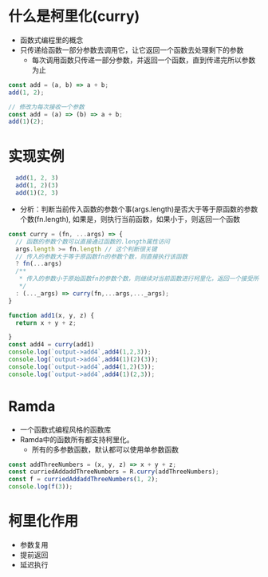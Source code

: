 # 什么是柯里化(curry)
- 函数式编程里的概念
- 只传递给函数一部分参数去调用它，让它返回一个函数去处理剩下的参数
  - 每次调用函数只传递一部分参数，并返回一个函数，直到传递完所以参数为止
```js
const add = (a, b) => a + b;
add(1, 2);

// 修改为每次接收一个参数
const add = (a) => (b) => a + b;
add(1)(2);
```

# 实现实例
```js
  add(1, 2, 3)
  add(1, 2)(3)
  add(1)(2, 3)
```
- 分析：判断当前传入函数的参数个事(args.length)是否大于等于原函数的参数个数(fn.length), 如果是，则执行当前函数，如果小于，则返回一个函数
```js
const curry = (fn, ...args) => {
  // 函数的参数个数可以直接通过函数的.length属性访问
  args.length >= fn.length // 这个判断很关键
  // 传入的参数大于等于原函数fn的参数个数，则直接执行该函数
  ? fn(...args) 
  /**
   * 传入的参数小于原始函数fn的参数个数，则继续对当前函数进行柯里化，返回一个接受所有参数(当前参数和剩余参数)的函数
   */
  : (..._args) => curry(fn,...args,..._args);
}

function add1(x, y, z) {
  return x + y + z;

}
const add4 = curry(add1)
console.log(`output->add4`,add4(1,2,3));
console.log(`output->add4`,add4(1)(2)(3));
console.log(`output->add4`,add4(1,2)(3));
console.log(`output->add4`,add4(1)(2,3));
```

# Ramda
- 一个函数式编程风格的函数库
- Ramda中的函数所有都支持柯里化。
  - 所有的多参数函数，默认都可以使用单参数函数
```js
const addThreeNumbers = (x, y, z) => x + y + z;
const curriedAddaddThreeNumbers = R.curry(addThreeNumbers);
const f = curriedAddaddThreeNumbers(1, 2);
console.log(f(3));
```

# 柯里化作用
- 参数复用
- 提前返回
- 延迟执行

